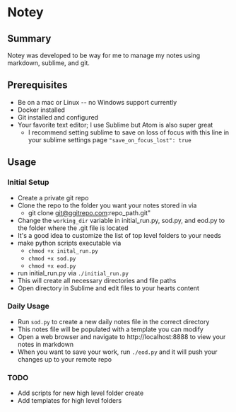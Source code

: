 # Notey

## Summary 

Notey was developed to be way for me to manage my notes using markdown, sublime, and git.

## Prerequisites
  * Be on a mac or Linux -- no Windows support currently
  * Docker installed 
  * Git installed and configured
  * Your favorite text editor; I use Sublime but Atom is also super great
    * I recommend setting sublime to save on loss of focus with this line in your sublime settings page `"save_on_focus_lost": true`

## Usage

### Initial Setup
  * Create a private git repo
  * Clone the repo to the folder you want your notes stored in via 
    * git clone git@ggitrepo.com:repo_path.git"
  * Change the `working_dir` variable in initial_run.py, sod.py, and eod.py to the folder where the .git file is located
  * It's a good idea to customize the list of top level folders to your needs
  * make python scripts executable via
    * `chmod +x inital_run.py`
    * `chmod +x sod.py`
    * `chmod +x eod.py`
  * run initial_run.py via `./initial_run.py`
  * This will create all necessary directories and file paths
  * Open directory in Sublime and edit files to your hearts content

### Daily Usage
  * Run `sod.py` to create a new daily notes file in the correct directory
  * This notes file will be populated with a template you can modify
  * Open a web browser and navigate to http://localhost:8888 to view your notes in markdown
  * When you want to save your work, run `./eod.py` and it will push your changes up to your remote repo

### TODO
  * Add scripts for new high level folder create
  * Add templates for high level folders